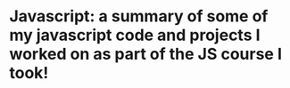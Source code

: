 # Javascript:  a summary of some of my javascript code and projects I worked on as part of the JS course I took!
